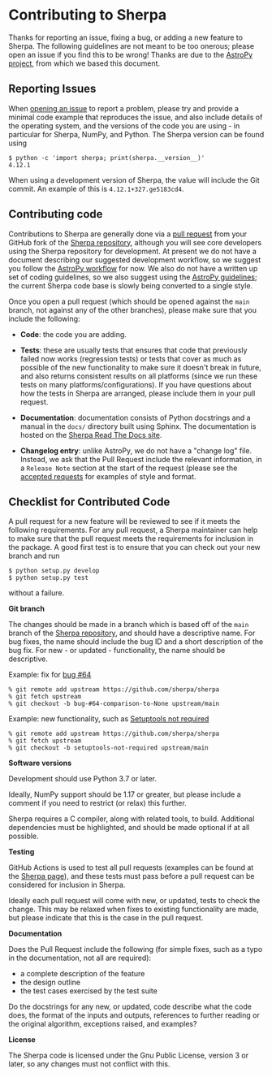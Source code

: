 Contributing to Sherpa
======================

Thanks for reporting an issue, fixing a bug, or adding a new feature to
Sherpa. The following guidelines are not meant to be too onerous; please open
an issue if you find this to be wrong! Thanks are due to the [AstroPy
project](http://www.astropy.org/), from which we based this document.

Reporting Issues
----------------

When [opening an issue](https://github.com/sherpa/sherpa/issues) to report a
problem, please try and provide a minimal code example that reproduces the
issue, and also include details of the operating system, and the versions of
the code you are using - in particular for Sherpa, NumPy, and Python. The
Sherpa version can be found using

    $ python -c 'import sherpa; print(sherpa.__version__)'
    4.12.1

When using a development version of Sherpa, the value will include the
Git commit. An example of this is ``4.12.1+327.ge5183cd4``.

Contributing code
-----------------

Contributions to Sherpa are generally done via a [pull
request](https://github.com/sherpa/sherpa/pulls) from your GitHub fork of the
[Sherpa repository](https://github.com/sherpa/sherpa), although you will see
core developers using the Sherpa repository for development. At present we do
not have a document describing our suggested development workflow, so we
suggest you follow the [AstroPy
workflow](http://docs.astropy.org/en/latest/development/workflow/development_workflow.html)
for now. We also do not have a written up set of coding guidelines, so we also
suggest using the [AstroPy
guidelines](http://docs.astropy.org/en/latest/development/codeguide.html); the
current Sherpa code base is slowly being converted to a single style.

Once you open a pull request (which should be opened against the ``main``
branch, not against any of the other branches), please make sure that you
include the following:

- **Code**: the code you are adding.

- **Tests**: these are usually tests that ensures that code that previously
  failed now works (regression tests) or tests that cover as much as possible
  of the new functionality to make sure it doesn't break in future, and also
  returns consistent results on all platforms (since we run these tests on many
  platforms/configurations). If you have questions about how the tests in
  Sherpa are arranged, please include them in your pull request.

- **Documentation**: documentation consists of Python docstrings and a
  manual in the ``docs/`` directory built using Sphinx. The documentation
  is hosted on the [Sherpa Read The Docs site](https://sherpa.readthedocs.io/).

- **Changelog entry**: unlike AstroPy, we do not have a "change log" file.
  Instead, we ask that the Pull Request include the relevant information,
  in a ``Release Note`` section at the start of the request (please see
  the [accepted requests](https://github.com/sherpa/sherpa/pulls?q=is%3Apr+is%3Aclosed)
  for examples of style and format.

Checklist for Contributed Code
------------------------------

A pull request for a new feature will be reviewed to see if it meets the
following requirements.  For any pull request, a Sherpa maintainer can help to
make sure that the pull request meets the requirements for inclusion in the
package. A good first test is to ensure that you can check out your new branch
and run

    $ python setup.py develop
    $ python setup.py test

without a failure.

**Git branch**

The changes should be made in a branch which is based off of the ``main``
branch of the [Sherpa repository](https://github.com/sherpa/sherpa), and
should have a descriptive name. For bug fixes, the name should include the
bug ID and a short description of the bug fix. For new - or updated -
functionality, the name should be descriptive.

Example: fix for [bug #64](https://github.com/sherpa/sherpa/issues/64)

    % git remote add upstream https://github.com/sherpa/sherpa
    % git fetch upstream
    % git checkout -b bug-#64-comparison-to-None upstream/main

Example: new functionality, such as
[Setuptools not required](https://github.com/sherpa/sherpa/pull/65)

    % git remote add upstream https://github.com/sherpa/sherpa
    % git fetch upstream
    % git checkout -b setuptools-not-required upstream/main

**Software versions**

Development should use Python 3.7 or later.

Ideally, NumPy support should be 1.17 or greater, but please include a comment
if you need to restrict (or relax) this further.

Sherpa requires a C compiler, along with related tools, to build. Additional
dependencies must be highlighted, and should be made optional if at all possible.

**Testing**

GitHub Actions is used to test all pull requests
(examples can be found at the [Sherpa
page](https://github.com/sherpa/sherpa/actions)), and these tests must pass
before a pull request can be considered for inclusion in Sherpa.

Ideally each pull request will come with new, or updated, tests to check
the change. This may be relaxed when fixes to existing functionality are
made, but please indicate that this is the case in the pull request.

**Documentation**

Does the Pull Request include the following (for simple fixes, such as
a typo in the documentation, not all are required):

 - a complete description of the feature
 - the design outline
 - the test cases exercised by the test suite

Do the docstrings for any  new, or updated, code describe what the
code does, the format of the inputs and outputs, references to
further reading or the original algorithm, exceptions raised, and
examples?

**License**

The Sherpa code is licensed under the Gnu Public License, version 3
or later, so any changes must not conflict with this.
